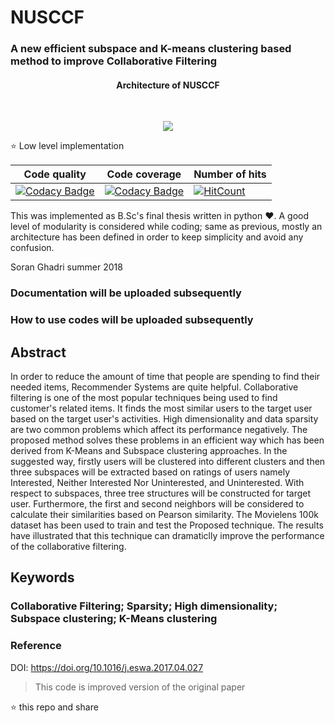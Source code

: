 # NUSCCF
<h3> A new efficient subspace and K-means clustering based method to improve Collaborative Filtering </h3> 


#### <p align="center"> Architecture of **NUSCCF** </p>
</br>
<p align="center">
  <img src="https://github.com/soran-ghadri/NUSCCF/blob/master/figures/Untitled%20Diagram.png">
</p>


:star: Low level implementation

| Code quality | Code coverage | Number of hits |
| --- | --- | --- |
| [![Codacy Badge](https://api.codacy.com/project/badge/Grade/dc5b3819676a43dfb3c87fc934ab9aac)](https://www.codacy.com/app/aiengineer/NUSCCF?utm_source=github.com&amp;utm_medium=referral&amp;utm_content=aiengineer/NUSCCF&amp;utm_campaign=Badge_Grade) | [![Codacy Badge](https://api.codacy.com/project/badge/Coverage/f92ddecf1d3f4bce9c94c1b6d7d08435)](https://www.codacy.com/manual/aiengineer/smartphoneCalibration?utm_source=github.com&utm_medium=referral&utm_content=soran-ghadri/smartphoneCalibration&utm_campaign=Badge_Coverage) | [![HitCount](http://hits.dwyl.io/soran-ghadri/NUSCCF.svg)](http://hits.dwyl.io/soran-ghadri/NUSCCF) |

This was implemented as B.Sc's final thesis written in python :hearts:. A good level of modularity is considered while coding; same as previous, mostly an architecture has been defined in order to keep simplicity and avoid any confusion.

Soran Ghadri summer 2018

### Documentation will be uploaded subsequently
### How to use codes will be uploaded subsequently

## Abstract
In order to reduce the amount of time that people are spending to find their needed items, Recommender Systems are quite helpful.
Collaborative filtering is one of the most popular techniques being used to find customer's related items. It finds the most similar users to the target user based on the target user's activities. High dimensionality and data sparsity are two common problems which affect its performance negatively. The proposed method solves these problems in an efficient way which has been derived from K-Means and Subspace clustering approaches. In the suggested way, firstly users will be clustered into different clusters and then three subspaces will be extracted based on ratings of users namely Interested, Neither Interested Nor Uninterested, and Uninterested. With respect to subspaces, three tree structures will be constructed for target user. Furthermore, the first and second neighbors will be considered to calculate their similarities based on Pearson similarity. The Movielens 100k dataset has been used to train and test the Proposed technique. The results have illustrated that this technique can dramaticlly improve the performance of the collaborative filtering.
## Keywords
### Collaborative Filtering; Sparsity; High dimensionality; Subspace clustering; K-Means clustering

### Reference
DOI: <https://doi.org/10.1016/j.eswa.2017.04.027> 
> This code is improved version of the original paper

:star: this repo and share
